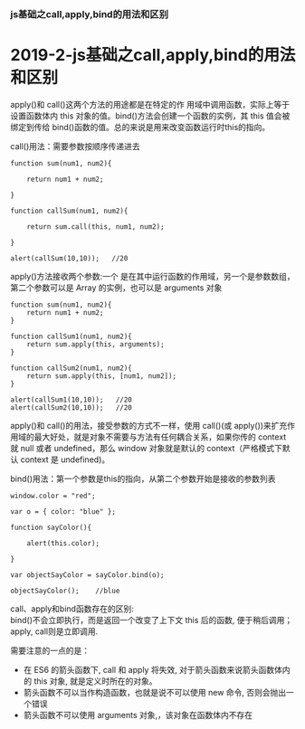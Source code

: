 ### js基础之call,apply,bind的用法和区别

# 2019-2-js基础之call,apply,bind的用法和区别

apply()和 call()这两个方法的用途都是在特定的作 用域中调用函数，实际上等于设置函数体内 this 对象的值。bind()方法会创建一个函数的实例，其 this 值会被绑定到传给 bind()函数的值。总的来说是用来改变函数运行时this的指向。

call()用法：需要参数按顺序传递进去
```
function sum(num1, num2){

    return num1 + num2;

}

function callSum(num1, num2){

    return sum.call(this, num1, num2);

}

alert(callSum(10,10));   //20
```

apply()方法接收两个参数:一个 是在其中运行函数的作用域，另一个是参数数组，第二个参数可以是 Array 的实例，也可以是 arguments 对象
```
function sum(num1, num2){
    return num1 + num2;
}

function callSum1(num1, num2){
    return sum.apply(this, arguments);
}

function callSum2(num1, num2){
    return sum.apply(this, [num1, num2]);
}

alert(callSum1(10,10));   //20
alert(callSum2(10,10));   //20
```
apply()和 call()的用法，接受参数的方式不一样，使用 call()(或 apply())来扩充作用域的最大好处，就是对象不需要与方法有任何耦合关系，如果你传的 context 就 null 或者 undefined，那么 window 对象就是默认的 context（严格模式下默认 context 是 undefined)。

bind()用法：第一个参数是this的指向，从第二个参数开始是接收的参数列表
```
window.color = "red";

var o = { color: "blue" };

function sayColor(){

    alert(this.color);

}

var objectSayColor = sayColor.bind(o);

objectSayColor();    //blue
```

call、apply和bind函数存在的区别:<br />bind()不会立即执行，而是返回一个改变了上下文 this 后的函数, 便于稍后调用； apply, call则是立即调用.

需要注意的一点的是：
* 在 ES6 的箭头函数下, call 和 apply 将失效, 对于箭头函数来说箭头函数体内的 this 对象, 就是定义时所在的对象。
* 箭头函数不可以当作构造函数，也就是说不可以使用 new 命令, 否则会抛出一个错误
* 箭头函数不可以使用 arguments 对象,，该对象在函数体内不存在
